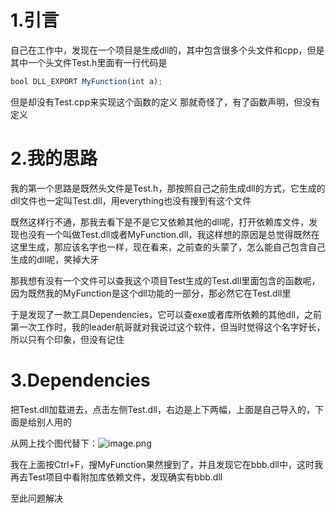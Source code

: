 # 1.引言

自己在工作中，发现在一个项目是生成dll的，其中包含很多个头文件和cpp，但是其中一个头文件Test.h里面有一行代码是

```javascript
bool DLL_EXPORT MyFunction(int a);
```

但是却没有Test.cpp来实现这个函数的定义
那就奇怪了，有了函数声明，但没有定义

# 2.我的思路

我的第一个思路是既然头文件是Test.h，那按照自己之前生成dll的方式，它生成的dll文件也一定叫Test.dll，用everything也没有搜到有这个文件

既然这样行不通，那我去看下是不是它又依赖其他的dll呢，打开依赖库文件，发现也没有一个叫做Test.dll或者MyFunction.dll，我这样想的原因是总觉得既然在这里生成，那应该名字也一样，现在看来，之前查的头蒙了，怎么能自己包含自己生成的dll呢，笑掉大牙

那我想有没有一个文件可以查我这个项目Test生成的Test.dll里面包含的函数呢，因为既然我的MyFunction是这个dll功能的一部分，那必然它在Test.dll里

于是发现了一款工具Dependencies，它可以查exe或者库所依赖的其他dll，之前第一次工作时，我的leader航哥就对我说过这个软件，但当时觉得这个名字好长，所以只有个印象，但没有记住

# 3.Dependencies

把Test.dll加载进去，点击左侧Test.dll，右边是上下两幅，上面是自己导入的，下面是给别人用的

从网上找个图代替下：![image.png](https://bbs-img.huaweicloud.com/blogs/img/20230614/1686733490299891754.png)

我在上面按Ctrl+F，搜MyFunction果然搜到了，并且发现它在bbb.dll中，这时我再去Test项目中看附加库依赖文件，发现确实有bbb.dll

至此问题解决
